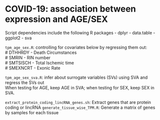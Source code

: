 # COVID-19: association between expression and AGE/SEX 
Script dependencies include the following R packages
	- dplyr
	- data.table
	- ggplot2
	- sva

`tpm_age_sex.R`: controlling for covariates below by regressing them out:<br/>
                    # DTHHRDY  - Death Circumstances<br/>
                    # SMRIN  - RIN number <br/>
                    # SMTSISCH - Total Ischemic time <br/>
                    # SMEXNCRT - Exonic Rate <br/>
                 
                 
`tpm_age_sex_sva.R`: infer about surrogate variables (SVs) using SVA and regress the SVs out<br/>
                    When testing for AGE, keep AGE in SVA; when testing for SEX, keep SEX in SVA.
                    
                    
                    
`extract_protein_coding_lincRNA_genes.sh`: Extract genes that are protein coding or lincRNA
`generate_tissue_wise_TPM.R`: Generate a matrix of genes by samples for each tissue

